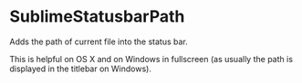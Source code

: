 SublimeStatusbarPath
====================

Adds the path of current file into the status bar. 

This is helpful on OS X and on Windows in fullscreen (as usually the path is displayed in the titlebar on Windows).
